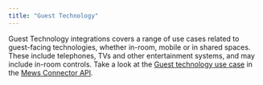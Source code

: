 ```yaml
---
title: "Guest Technology"
---
```



Guest Technology integrations covers a range of use cases related to guest-facing technologies, whether in-room, mobile or in shared spaces.
These include telephones, TVs and other entertainment systems, and may include in-room controls.
Take a look at the [Guest technology use case](https://mews-systems.gitbook.io/connector-api/use-cases/guest-technology) in the [Mews Connector API](https://mews-systems.gitbook.io/connector-api).
